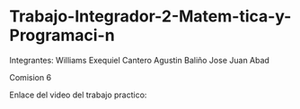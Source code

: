 # Trabajo-Integrador-2-Matem-tica-y-Programaci-n

Integrantes:
Williams Exequiel Cantero
Agustin Baliño
Jose Juan Abad

Comision 6

Enlace del video del trabajo practico:
